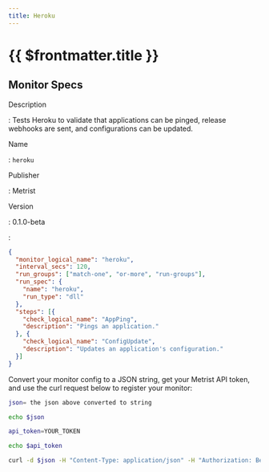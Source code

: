 ```yaml
---
title: Heroku
---
```


# {{ $frontmatter.title }}

## Monitor Specs

Description

: Tests Heroku to validate that applications can be pinged, release webhooks are sent, and configurations can be updated.

Name

: `heroku`

Publisher

: Metrist

Version

: 0.1.0-beta

: &nbsp;


<!--@include: /parts/_1.md-->


<!--@include: /parts/_2.md-->


<!--@include: /parts/_3.md-->





<!--@include: /parts/_4.md-->


```json
{
  "monitor_logical_name": "heroku",
  "interval_secs": 120,
  "run_groups": ["match-one", "or-more", "run-groups"],
  "run_spec": {
    "name": "heroku",
    "run_type": "dll"
  },
  "steps": [{
    "check_logical_name": "AppPing",
    "description": "Pings an application."
  }, {
    "check_logical_name": "ConfigUpdate",
    "description": "Updates an application's configuration."
  }]
}
```




Convert your monitor config to a JSON string, get your Metrist API token, and use the curl request below to register your monitor:

```sh
json= the json above converted to string

echo $json

api_token=YOUR_TOKEN

echo $api_token

curl -d $json -H "Content-Type: application/json" -H "Authorization: Bearer $api_token" 'https://app.metrist.io/api/v0/monitor-config'

```

<!--@include: /parts/tips_api.md-->


<!--@include: /parts/_5.md-->


<!--@include: /parts/result.md-->